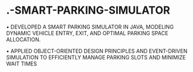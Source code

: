 # .-SMART-PARKING-SIMULATOR
• DEVELOPED A SMART PARKING SIMULATOR IN JAVA, MODELING DYNAMIC VEHICLE ENTRY, EXIT, AND OPTIMAL PARKING SPACE ALLOCATION.

• APPLIED OBJECT-ORIENTED DESIGN PRINCIPLES AND EVENT-DRIVEN SIMULATION TO EFFICIENTLY MANAGE PARKING SLOTS AND MINIMIZE WAIT
TIMES
